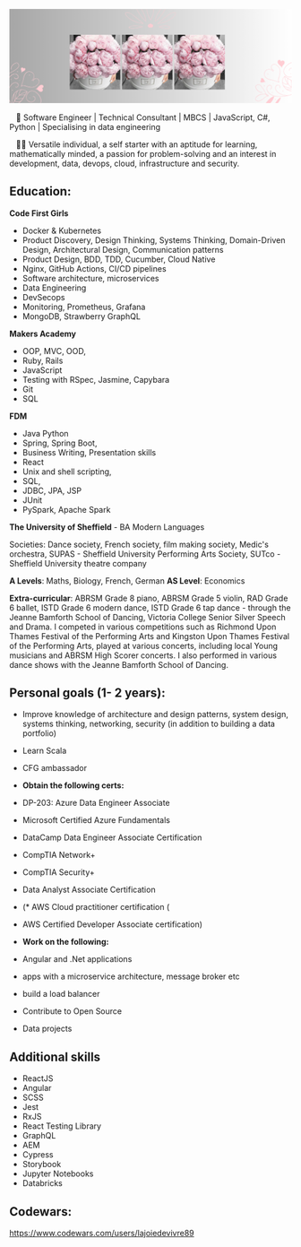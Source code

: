
![test](fleurs.png)

&nbsp;&nbsp;&nbsp;🌟&nbsp;Software Engineer | Technical Consultant | MBCS | JavaScript, C#, Python | Specialising in data engineering

&nbsp;&nbsp;&nbsp;👩‍💻&nbsp;Versatile individual, a self starter with an aptitude for learning, mathematically minded, a passion for problem-solving and an interest in development, data, devops, cloud, infrastructure and security.

## Education:

**Code First Girls**
* Docker & Kubernetes
* Product Discovery, Design Thinking, Systems Thinking, Domain-Driven Design, Architectural Design, Communication patterns
* Product Design, BDD, TDD, Cucumber, Cloud Native
* Nginx, GitHub Actions, CI/CD pipelines
* Software architecture, microservices
* Data Engineering
* DevSecops
* Monitoring, Prometheus, Grafana
* MongoDB, Strawberry GraphQL

**Makers Academy**
* OOP, MVC, OOD, 
* Ruby, Rails
* JavaScript
* Testing with RSpec, Jasmine, Capybara
* Git 
* SQL

**FDM**
* Java Python
* Spring, Spring Boot, 
* Business Writing, Presentation skills
* React
* Unix and shell scripting, 
* SQL, 
* JDBC, JPA, JSP
* JUnit
* PySpark, Apache Spark


**The University of Sheffield** - BA Modern Languages

Societies: Dance society, French society, film making society, Medic's orchestra, SUPAS - Sheffield University Performing Arts Society, SUTco - Sheffield University 
theatre company

**A Levels**: Maths, Biology, French, German
**AS Level**: Economics

**Extra-curricular**:
ABRSM Grade 8 piano, ABRSM Grade 5 violin, RAD Grade 6 ballet, ISTD Grade 6 modern dance, ISTD Grade 6 tap dance - through the Jeanne Bamforth School of Dancing, Victoria 
College Senior Silver Speech and Drama. I competed in various competitions such as Richmond Upon Thames Festival of the Performing Arts and Kingston Upon Thames Festival of
the Performing Arts, played at various concerts, including local Young musicians and ABRSM High Scorer concerts. I also performed in various dance shows with the Jeanne Bamforth
School of Dancing.


## Personal goals (1- 2 years):

* Improve knowledge of architecture and design patterns, system design, systems thinking, networking, security (in addition to building a data portfolio)
* Learn Scala
* CFG ambassador

  
* **Obtain the following certs:**

* DP-203: Azure Data Engineer Associate
* Microsoft Certified Azure Fundamentals
* DataCamp Data Engineer Associate Certification
* CompTIA Network+
* CompTIA Security+
* Data Analyst Associate Certification

* (* AWS Cloud practitioner certification (
* AWS Certified Developer Associate certification)

* **Work on the following:**
* Angular and .Net applications
* apps with a microservice architecture, message broker etc
* build a load balancer
* Contribute to Open Source
* Data projects 


## Additional skills

* ReactJS
* Angular
* SCSS
* Jest
* RxJS
* React Testing Library
* GraphQL
* AEM
* Cypress
* Storybook
* Jupyter Notebooks
* Databricks
  
## Codewars: 

https://www.codewars.com/users/lajoiedevivre89
